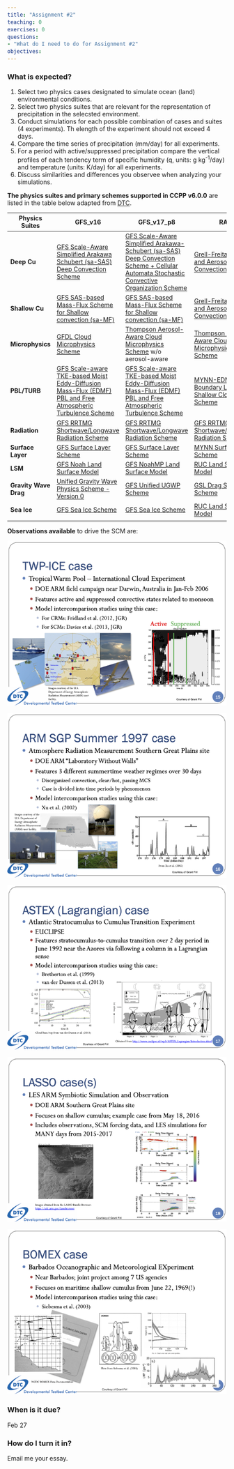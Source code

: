 ```yaml
---
title: "Assignment #2"
teaching: 0
exercises: 0
questions:
- "What do I need to do for Assignment #2"
objectives:
---
```


### What is expected?

1. Select two physics cases designated to simulate ocean (land) environmental conditions.
2. Select two physics suites that are relevant for the representation of precipitation in the selecsted environment. 
3. Conduct simulations for each possible combination of cases and suites (4 experiments). Th elength of the experiment should not exceed 4 days.
4. Compare the time series of precipitation (mm/day) for all experiments. 
5. For a period with active/suppressed precipitation compare the vertical profiles of each tendency term of specific humidity (q, units: g kg<sup>-1</sup>/day) and temperature (units: K/day) for all experiments.
6. Discuss similarities and differences you observee when analyzing your simulations. 

**The physics suites and primary schemes supported in CCPP v6.0.0** are listed in the table below adapted from [DTC](https://dtcenter.ucar.edu/GMTB/v6.0.0/sci_doc/allscheme_page.html).

| **Physics Suites**  | **GFS_v16** | **GFS_v17_p8** | **RAP** | **HRRR** | **RRFS_v1beta** | **WoFS_V0** |
| --- | --- | --- | --- | --- | --- | --- |
| **Deep Cu** | [GFS Scale-Aware Simplified Arakawa Schubert (sa-SAS) Deep Convection Scheme](https://dtcenter.ucar.edu/GMTB/v6.0.0/sci_doc/_g_f_s__s_a_m_fdeep.html) | [GFS Scale-Aware Simplified Arakawa-Schubert (sa-SAS) Deep Convection Scheme + Cellular Automata Stochastic Convective Organization Scheme](https://dtcenter.ucar.edu/GMTB/v6.0.0/sci_doc/_g_f_s__s_a_m_fdeep.html#ca_page) | [Grell-Freitas Scale and Aerosol Aware Convection Scheme](https://dtcenter.ucar.edu/GMTB/v6.0.0/sci_doc/_c_u__g_f.html) | off | off | off |
| **Shallow Cu** | [GFS SAS-based Mass-Flux Scheme for Shallow convection (sa-MF)](https://dtcenter.ucar.edu/GMTB/v6.0.0/sci_doc/_g_f_s__s_a_m_fshal.html) | [GFS SAS-based Mass-Flux Scheme for Shallow convection (sa-MF)](https://dtcenter.ucar.edu/GMTB/v6.0.0/sci_doc/_g_f_s__s_a_m_fshal.html) | [Grell-Freitas Scale and Aerosol Aware Convection Scheme](https://dtcenter.ucar.edu/GMTB/v6.0.0/sci_doc/_c_u__g_f.html) | [MYNN-EDMF Boundary Layer and Shallow Cloud Scheme](https://dtcenter.ucar.edu/GMTB/v6.0.0/sci_doc/_m_y_n_n_e_d_m_f.html) | [MYNN-EDMF Boundary Layer and Shallow Cloud Scheme](https://dtcenter.ucar.edu/GMTB/v6.0.0/sci_doc/_m_y_n_n_e_d_m_f.html) |[MYNN-EDMF Boundary Layer and Shallow Cloud Scheme](https://dtcenter.ucar.edu/GMTB/v6.0.0/sci_doc/_m_y_n_n_e_d_m_f.html) |
| **Microphysics** | [GFDL Cloud Microphysics Scheme](https://dtcenter.ucar.edu/GMTB/v6.0.0/sci_doc/_g_f_d_l_cloud.html) | [Thompson Aerosol-Aware Cloud Microphysics Scheme](https://dtcenter.ucar.edu/GMTB/v6.0.0/sci_doc/_t_h_o_m_p_s_o_n.html) w/o aerosol-aware | [Thompson Aerosol-Aware Cloud Microphysics Scheme](https://dtcenter.ucar.edu/GMTB/v6.0.0/sci_doc/_t_h_o_m_p_s_o_n.html) | [Thompson Aerosol-Aware Cloud Microphysics Scheme](https://dtcenter.ucar.edu/GMTB/v6.0.0/sci_doc/_t_h_o_m_p_s_o_n.html) | [Thompson Aerosol-Aware Cloud Microphysics Scheme](https://dtcenter.ucar.edu/GMTB/v6.0.0/sci_doc/_t_h_o_m_p_s_o_n.html) | [NSSL 2-moment Cloud Microphysics Scheme](https://dtcenter.ucar.edu/GMTB/v6.0.0/sci_doc/_n_s_s_l_m_i_c_r_o_page.html) |
| **PBL/TURB** | [GFS Scale-aware TKE-based Moist Eddy-Diffusion Mass-Flux (EDMF) PBL and Free Atmospheric Turbulence Scheme](https://dtcenter.ucar.edu/GMTB/v6.0.0/sci_doc/_g_f_s__s_a_t_m_e_d_m_f_v_d_i_f_q.html) | [GFS Scale-aware TKE-based Moist Eddy-Diffusion Mass-Flux (EDMF) PBL and Free Atmospheric Turbulence Scheme](https://dtcenter.ucar.edu/GMTB/v6.0.0/sci_doc/_g_f_s__s_a_t_m_e_d_m_f_v_d_i_f_q.html) | [MYNN-EDMF Boundary Layer and Shallow Cloud Scheme](https://dtcenter.ucar.edu/GMTB/v6.0.0/sci_doc/_m_y_n_n_e_d_m_f.html) | [MYNN-EDMF Boundary Layer and Shallow Cloud Scheme](https://dtcenter.ucar.edu/GMTB/v6.0.0/sci_doc/_m_y_n_n_e_d_m_f.html) | [MYNN-EDMF Boundary Layer and Shallow Cloud Scheme](https://dtcenter.ucar.edu/GMTB/v6.0.0/sci_doc/_m_y_n_n_e_d_m_f.html) | [MYNN-EDMF Boundary Layer and Shallow Cloud Scheme](https://dtcenter.ucar.edu/GMTB/v6.0.0/sci_doc/_m_y_n_n_e_d_m_f.html) |
| **Radiation** | [GFS RRTMG Shortwave/Longwave Radiation Scheme](https://dtcenter.ucar.edu/GMTB/v6.0.0/sci_doc/_g_f_s__r_r_t_m_g.html) | [GFS RRTMG Shortwave/Longwave Radiation Scheme](https://dtcenter.ucar.edu/GMTB/v6.0.0/sci_doc/_g_f_s__r_r_t_m_g.html) | [GFS RRTMG Shortwave/Longwave Radiation Scheme](https://dtcenter.ucar.edu/GMTB/v6.0.0/sci_doc/_g_f_s__r_r_t_m_g.html) | [GFS RRTMG Shortwave/Longwave Radiation Scheme](https://dtcenter.ucar.edu/GMTB/v6.0.0/sci_doc/_g_f_s__r_r_t_m_g.html) | [GFS RRTMG Shortwave/Longwave Radiation Scheme](https://dtcenter.ucar.edu/GMTB/v6.0.0/sci_doc/_g_f_s__r_r_t_m_g.html) | [GFS RRTMG Shortwave/Longwave Radiation Scheme](https://dtcenter.ucar.edu/GMTB/v6.0.0/sci_doc/_g_f_s__r_r_t_m_g.html) |
| **Surface Layer** | [GFS Surface Layer Scheme](https://dtcenter.ucar.edu/GMTB/v6.0.0/sci_doc/_g_f_s__s_f_c_l_y_r.html) | [GFS Surface Layer Scheme](https://dtcenter.ucar.edu/GMTB/v6.0.0/sci_doc/_g_f_s__s_f_c_l_y_r.html) | [MYNN Surface Layer Scheme](https://dtcenter.ucar.edu/GMTB/v6.0.0/sci_doc/_s_f_c__m_y_n_n_s_f_l.html) | [MYNN Surface Layer Scheme](https://dtcenter.ucar.edu/GMTB/v6.0.0/sci_doc/_s_f_c__m_y_n_n_s_f_l.html) | [MYNN Surface Layer Scheme](https://dtcenter.ucar.edu/GMTB/v6.0.0/sci_doc/_s_f_c__m_y_n_n_s_f_l.html) | [MYNN Surface Layer Scheme](https://dtcenter.ucar.edu/GMTB/v6.0.0/sci_doc/_s_f_c__m_y_n_n_s_f_l.html)
| **LSM** | [GFS Noah Land Surface Model](https://dtcenter.ucar.edu/GMTB/v6.0.0/sci_doc/_g_f_s__n_o_a_h.html) | [GFS NoahMP Land Surface Model](https://dtcenter.ucar.edu/GMTB/v6.0.0/sci_doc/_noah_m_p.html) | [RUC Land Surface Model](https://dtcenter.ucar.edu/GMTB/v6.0.0/sci_doc/_r_u_c_l_s_m.html) | [RUC Land Surface Model](https://dtcenter.ucar.edu/GMTB/v6.0.0/sci_doc/_r_u_c_l_s_m.html) | [GFS NoahMP Land Surface Model](https://dtcenter.ucar.edu/GMTB/v6.0.0/sci_doc/_noah_m_p.html) | [GFS Noah Land Surface Model](https://dtcenter.ucar.edu/GMTB/v6.0.0/sci_doc/_g_f_s__n_o_a_h.html) |
| **Gravity Wave Drag** | [Unified Gravity Wave Physics Scheme - Version 0](https://dtcenter.ucar.edu/GMTB/v6.0.0/sci_doc/_g_f_s__u_g_w_p_v0.html) | [GFS Unified UGWP Scheme](https://dtcenter.ucar.edu/GMTB/v6.0.0/sci_doc/_g_f_s__u_n_i_f_i_e_d__u_g_w_p.html) | [GSL Drag Suite Scheme](https://dtcenter.ucar.edu/GMTB/v6.0.0/sci_doc/_g_f_s_drag_suite.html) | [GSL Drag Suite Scheme](https://dtcenter.ucar.edu/GMTB/v6.0.0/sci_doc/_g_f_s_drag_suite.html) | [Unified Gravity Wave Physics Scheme - Version 0](https://dtcenter.ucar.edu/GMTB/v6.0.0/sci_doc/_g_f_s__u_g_w_p_v0.html) | [Unified Gravity Wave Physics Scheme - Version 0](https://dtcenter.ucar.edu/GMTB/v6.0.0/sci_doc/_g_f_s__u_g_w_p_v0.html) |
| **Sea Ice** | [GFS Sea Ice Scheme](https://dtcenter.ucar.edu/GMTB/v6.0.0/sci_doc/_g_f_s__s_f_c_s_i_c_e.html) | [GFS Sea Ice Scheme](https://dtcenter.ucar.edu/GMTB/v6.0.0/sci_doc/_g_f_s__s_f_c_s_i_c_e.html) | [RUC Land Surface Model](https://dtcenter.ucar.edu/GMTB/v6.0.0/sci_doc/_r_u_c_l_s_m.html) | [RUC Land Surface Model](https://dtcenter.ucar.edu/GMTB/v6.0.0/sci_doc/_r_u_c_l_s_m.html) | [GFS Sea Ice Scheme](https://dtcenter.ucar.edu/GMTB/v6.0.0/sci_doc/_g_f_s__s_f_c_s_i_c_e.html) | [GFS Sea Ice Scheme](https://dtcenter.ucar.edu/GMTB/v6.0.0/sci_doc/_g_f_s__s_f_c_s_i_c_e.html) |
|  |  |  |  |  |  |  |

**Observations available** to drive the SCM are:

![Tropical Warm Pool - International Cloud Experiment](/fig/TWP-ICE.png)

![Atmosphere Radiation Measurement Southern Great Plains](/fig/ARM-SGP.png)

![Atlantic Stratocumulus to Cumulus Transition Experiment](/fig/ASTEX.png)

![LES ARM Symbiotic Simulation and Observation](/fig/LASSO.png)

![Barbados Oceanographic and Meteorological EXperiment](/fig/BOMEX.png)



### When is it due?
Feb 27

### How do I turn it in?
Email me your essay.
